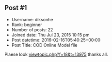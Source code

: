 ## Post #1
- Username: diksonhe
- Rank: beginner
- Number of posts: 22
- Joined date: Thu Jul 23, 2015 10:15 pm
- Post datetime: 2016-02-16T05:40:25+00:00
- Post Title: COD Online Model file

Plaese look [viewtopic.php?f=18&t=13975](http://forum.xentax.com/viewtopic.php?f=18&t=13975)
thanks all.
